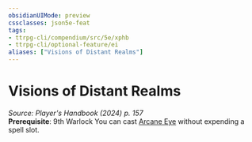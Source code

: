 ```yaml
---
obsidianUIMode: preview
cssclasses: json5e-feat
tags:
- ttrpg-cli/compendium/src/5e/xphb
- ttrpg-cli/optional-feature/ei
aliases: ["Visions of Distant Realms"]
---
```

# Visions of Distant Realms
*Source: Player's Handbook (2024) p. 157*  
**Prerequisite**: 9th Warlock
You can cast [Arcane Eye](2-Mechanics/CLI/spells/arcane-eye-xphb.md) without expending a spell slot.